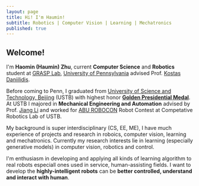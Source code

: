 ```yaml
---
layout: page
title: Hi! I'm Haumin!
subtitle: Robotics | Computer Vision | Learning | Mechatronics
published: true
---
```



## Welcome!

I'm **Haomin (Haumin) Zhu**, current **Computer Science** and **Robotics** student at [GRASP Lab](https://www.grasp.upenn.edu/), [University of Pennsylvania](https://www.upenn.edu/) advised Prof. [Kostas Daniilidis](http://www.cis.upenn.edu/~kostas/). 

Before coming to Penn, I graduated from [University of Science and Technology, Beijing](http://www.ustb.edu.cn/) (USTB) with highest honor [**Golden Presidential Medal**](http://xyzx.ustb.edu.cn/xuexiyuandi/xiangyata/shushanzhumeng/2016-10-18/81.html). At USTB I majored in **Mechanical Engineering and Automation** advised by Prof. [Jiang Li](http://me.ustb.edu.cn/shiziduiwu/quantijiaoshi/2016-09-27/120.html) and worked for [ABU ROBOCON](https://en.wikipedia.org/wiki/ABU_Robocon) Robot Contest at Competative Robotics Lab of USTB. 

My background is super interdisciplinary (CS, EE, ME), I have much experience of projects and research in roboics, computer vision, learning and mechatronics. Currently my research interests lie in learning (especially generative models) in computer vision, robotics and control. 

I'm enthusiasm in developing and applying all kinds of learning algorithm to real robots especiall ones used in service, human-assisting fields. I want to develop the **highly-intelligent robots** can be **better controlled, understand and interact with human**.
